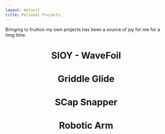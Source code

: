 ```yaml
---
layout: default
title: Personal Projects
---
```


Bringing to fruition my own projects has been a source of joy for me for a long time. 

<div align='center'>
<h1>SIOY - WaveFoil</h1>
</div>

<div align='center'>
<h1>Griddle Glide</h1>
</div>

<div align='center'>
<h1>SCap Snapper</h1>
</div>

<div align='center'>
<h1>Robotic Arm</h1>
</div>


